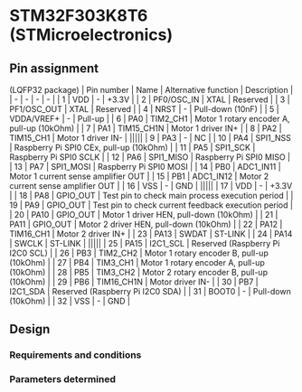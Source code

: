# STM32F303K8T6 (STMicroelectronics)

## Pin assignment

(LQFP32 package)
| Pin number | Name | Alternative function | Description |
| - | - | - | - |
| 1 | VDD | - | +3.3V |
| 2 | PF0/OSC_IN | XTAL | Reserved |
| 3 | PF1/OSC_OUT | XTAL | Reserved |
| 4 | NRST | - | Pull-down (10nF) |
| 5 | VDDA/VREF+ | - | Pull-up |
| 6 | PA0 | TIM2_CH1 | Motor 1 rotary encoder A, pull-up (10kOhm) |
| 7 | PA1 | TIM15_CH1N | Motor 1 driver IN+ |
| 8 | PA2 | TIM15_CH1 | Motor 1 driver IN- |
|||||
| 9 | PA3 | - | NC |
| 10 | PA4 | SPI1_NSS | Raspberry Pi SPI0 CEx, pull-up (10kOhm) |
| 11 | PA5 | SPI1_SCK | Raspberry Pi SPI0 SCLK |
| 12 | PA6 | SPI1_MISO | Raspberry Pi SPI0 MISO |
| 13 | PA7 | SPI1_MOSI | Raspberry Pi SPI0 MOSI |
| 14 | PB0 | ADC1_IN11 | Motor 1 current sense amplifier OUT |
| 15 | PB1 | ADC1_IN12 | Motor 2 current sense amplifier OUT |
| 16 | VSS | - | GND |
|||||
| 17 | VDD | - | +3.3V |
| 18 | PA8 | GPIO_OUT | Test pin to check main process execution period |
| 19 | PA9 | GPIO_OUT | Test pin to check current feedback execution period |
| 20 | PA10 | GPIO_OUT | Motor 1 driver HEN, pull-down (10kOhm) |
| 21 | PA11 | GPIO_OUT | Motor 2 driver HEN, pull-down (10kOhm) |
| 22 | PA12 | TIM16_CH1 | Motor 2 driver IN+ |
| 23 | PA13 | SWDAT | ST-LINK |
| 24 | PA14 | SWCLK | ST-LINK |
|||||
| 25 | PA15 | I2C1_SCL | Reserved (Raspberry Pi I2C0 SCL) |
| 26 | PB3 | TIM2_CH2 | Motor 1 rotary encoder B, pull-up (10kOhm) |
| 27 | PB4 | TIM3_CH1 | Motor 1 rotary encoder A, pull-up (10kOhm) |
| 28 | PB5 | TIM3_CH2 | Motor 2 rotary encoder B, pull-up (10kOhm) |
| 29 | PB6 | TIM16_CH1N | Motor driver IN- |
| 30 | PB7 | I2C1_SDA | Reserved (Raspberry Pi I2C0 SDA) |
| 31 | BOOT0 | - | Pull-down (10kOhm) |
| 32 | VSS | - | GND |

## Design

### Requirements and conditions

### Parameters determined
